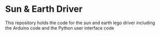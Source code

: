 # Sun & Earth Driver
This repository holds the code for the sun and earth lego driver including the Arduino code and the Python user interface code 
